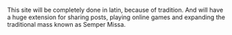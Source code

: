 This site will be completely done in latin, because of tradition. And will have a huge extension for sharing posts,
playing online games and expanding the traditional mass known as Semper Missa.
